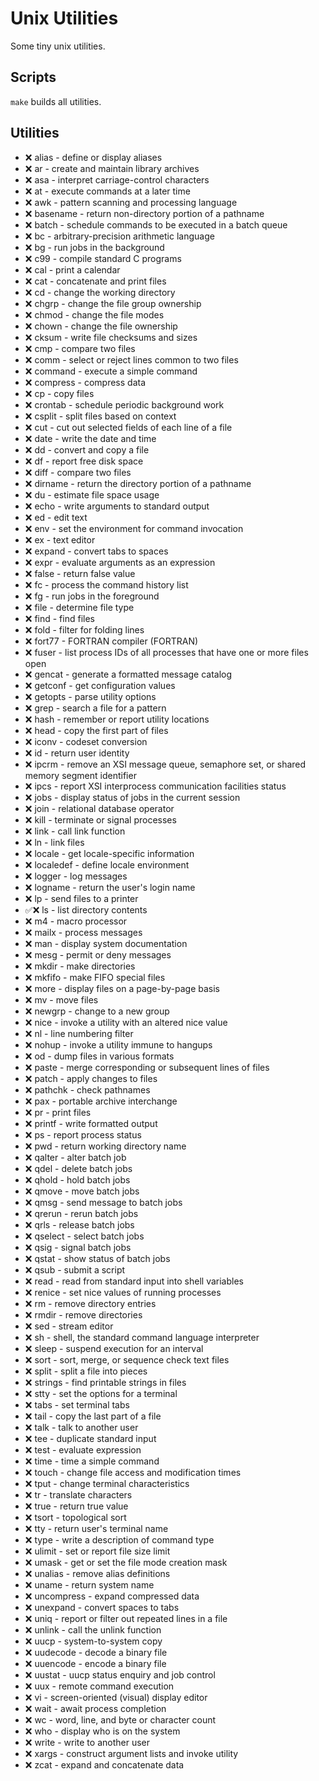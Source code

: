 # Unix Utilities

Some tiny unix utilities.

## Scripts

`make` builds all utilities. 

## Utilities

- ❌ alias - define or display aliases
- ❌ ar - create and maintain library archives
- ❌ asa - interpret carriage-control characters
- ❌ at - execute commands at a later time
- ❌ awk - pattern scanning and processing language
- ❌ basename - return non-directory portion of a pathname
- ❌ batch - schedule commands to be executed in a batch queue
- ❌ bc - arbitrary-precision arithmetic language
- ❌ bg - run jobs in the background
- ❌ c99 - compile standard C programs
- ❌ cal - print a calendar
- ❌ cat - concatenate and print files
- ❌ cd - change the working directory
- ❌ chgrp - change the file group ownership
- ❌ chmod - change the file modes
- ❌ chown - change the file ownership
- ❌ cksum - write file checksums and sizes
- ❌ cmp - compare two files
- ❌ comm - select or reject lines common to two files
- ❌ command - execute a simple command
- ❌ compress - compress data
- ❌ cp - copy files
- ❌ crontab - schedule periodic background work
- ❌ csplit - split files based on context
- ❌ cut - cut out selected fields of each line of a file
- ❌ date - write the date and time
- ❌ dd - convert and copy a file
- ❌ df - report free disk space
- ❌ diff - compare two files
- ❌ dirname - return the directory portion of a pathname
- ❌ du - estimate file space usage
- ❌ echo - write arguments to standard output
- ❌ ed - edit text
- ❌ env - set the environment for command invocation
- ❌ ex - text editor
- ❌ expand - convert tabs to spaces
- ❌ expr - evaluate arguments as an expression
- ❌ false - return false value
- ❌ fc - process the command history list
- ❌ fg - run jobs in the foreground
- ❌ file - determine file type
- ❌ find - find files
- ❌ fold - filter for folding lines
- ❌ fort77 - FORTRAN compiler (FORTRAN)
- ❌ fuser - list process IDs of all processes that have one or more files open
- ❌ gencat - generate a formatted message catalog
- ❌ getconf - get configuration values
- ❌ getopts - parse utility options
- ❌ grep - search a file for a pattern
- ❌ hash - remember or report utility locations
- ❌ head - copy the first part of files
- ❌ iconv - codeset conversion
- ❌ id - return user identity
- ❌ ipcrm - remove an XSI message queue, semaphore set, or shared memory segment identifier
- ❌ ipcs - report XSI interprocess communication facilities status
- ❌ jobs - display status of jobs in the current session
- ❌ join - relational database operator
- ❌ kill - terminate or signal processes
- ❌ link - call link function
- ❌ ln - link files
- ❌ locale - get locale-specific information
- ❌ localedef - define locale environment
- ❌ logger - log messages
- ❌ logname - return the user's login name
- ❌ lp - send files to a printer
- ✅❌ ls - list directory contents
- ❌ m4 - macro processor
- ❌ mailx - process messages
- ❌ man - display system documentation
- ❌ mesg - permit or deny messages
- ❌ mkdir - make directories
- ❌ mkfifo - make FIFO special files
- ❌ more - display files on a page-by-page basis
- ❌ mv - move files
- ❌ newgrp - change to a new group
- ❌ nice - invoke a utility with an altered nice value
- ❌ nl - line numbering filter
- ❌ nohup - invoke a utility immune to hangups
- ❌ od - dump files in various formats
- ❌ paste - merge corresponding or subsequent lines of files
- ❌ patch - apply changes to files
- ❌ pathchk - check pathnames
- ❌ pax - portable archive interchange
- ❌ pr - print files
- ❌ printf - write formatted output
- ❌ ps - report process status
- ❌ pwd - return working directory name
- ❌ qalter - alter batch job
- ❌ qdel - delete batch jobs
- ❌ qhold - hold batch jobs
- ❌ qmove - move batch jobs
- ❌ qmsg - send message to batch jobs
- ❌ qrerun - rerun batch jobs
- ❌ qrls - release batch jobs
- ❌ qselect - select batch jobs
- ❌ qsig - signal batch jobs
- ❌ qstat - show status of batch jobs
- ❌ qsub - submit a script
- ❌ read - read from standard input into shell variables
- ❌ renice - set nice values of running processes
- ❌ rm - remove directory entries
- ❌ rmdir - remove directories
- ❌ sed - stream editor
- ❌ sh - shell, the standard command language interpreter
- ❌ sleep - suspend execution for an interval
- ❌ sort - sort, merge, or sequence check text files
- ❌ split - split a file into pieces
- ❌ strings - find printable strings in files
- ❌ stty - set the options for a terminal
- ❌ tabs - set terminal tabs
- ❌ tail - copy the last part of a file
- ❌ talk - talk to another user
- ❌ tee - duplicate standard input
- ❌ test - evaluate expression
- ❌ time - time a simple command
- ❌ touch - change file access and modification times
- ❌ tput - change terminal characteristics
- ❌ tr - translate characters
- ❌ true - return true value
- ❌ tsort - topological sort
- ❌ tty - return user's terminal name
- ❌ type - write a description of command type
- ❌ ulimit - set or report file size limit
- ❌ umask - get or set the file mode creation mask
- ❌ unalias - remove alias definitions
- ❌ uname - return system name
- ❌ uncompress - expand compressed data
- ❌ unexpand - convert spaces to tabs
- ❌ uniq - report or filter out repeated lines in a file
- ❌ unlink - call the unlink function
- ❌ uucp - system-to-system copy
- ❌ uudecode - decode a binary file
- ❌ uuencode - encode a binary file
- ❌ uustat - uucp status enquiry and job control
- ❌ uux - remote command execution
- ❌ vi - screen-oriented (visual) display editor
- ❌ wait - await process completion
- ❌ wc - word, line, and byte or character count
- ❌ who - display who is on the system
- ❌ write - write to another user
- ❌ xargs - construct argument lists and invoke utility
- ❌ zcat - expand and concatenate data

